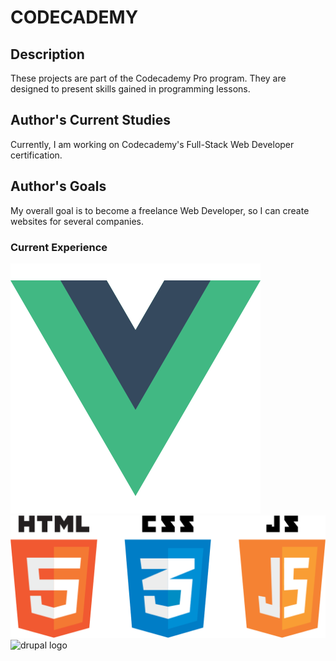 # CODECADEMY

## Description
These projects are part of the Codecademy Pro program. They are designed to present skills gained in programming lessons.

## Author's Current Studies
Currently, I am working on Codecademy's Full-Stack Web Developer certification.

## Author's Goals
My overall goal is to become a freelance Web Developer, so I can create websites for several companies.

### Current Experience
![vue.js logo](images/vue-logo.png) ![html5, css3, and js logos](images/html-css-js.png) ![drupal logo](drupal.png)
